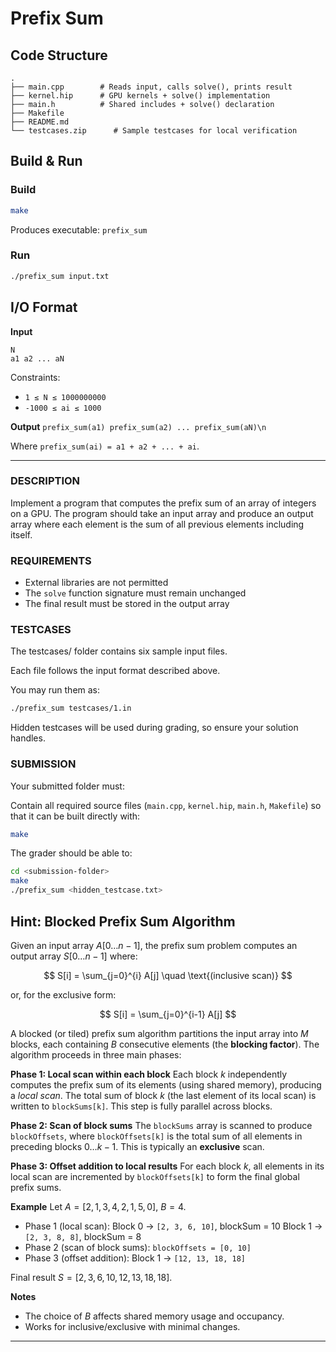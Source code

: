 # Prefix Sum

## Code Structure

```
.
├── main.cpp        # Reads input, calls solve(), prints result
├── kernel.hip      # GPU kernels + solve() implementation
├── main.h          # Shared includes + solve() declaration
├── Makefile   
├── README.md
└── testcases.zip      # Sample testcases for local verification
```

## Build & Run

### Build

```bash
make
```

Produces executable: `prefix_sum`

### Run

```bash
./prefix_sum input.txt
```

## I/O Format 

**Input**

```
N
a1 a2 ... aN
```

Constraints:

* `1 ≤ N ≤ 1000000000`
* `-1000 ≤ ai ≤ 1000`

**Output**
`prefix_sum(a1) prefix_sum(a2) ... prefix_sum(aN)\n`

Where `prefix_sum(ai) = a1 + a2 + ... + ai`.

---

### DESCRIPTION

Implement a program that computes the prefix sum of an array of integers on a GPU. The program should take an input array and produce an output array where each element is the sum of all previous elements including itself.

### REQUIREMENTS

* External libraries are not permitted
* The `solve` function signature must remain unchanged
* The final result must be stored in the output array

### TESTCASES
The testcases/ folder contains six sample input files.

Each file follows the input format described above.

You may run them as:

```bash
./prefix_sum testcases/1.in
```

Hidden testcases will be used during grading, so ensure your solution handles.

### SUBMISSION

Your submitted folder must:

Contain all required source files (`main.cpp`, `kernel.hip`, `main.h`, `Makefile`) so that it can be built directly with:

```bash
make
```

The grader should be able to:

```bash
cd <submission-folder>
make
./prefix_sum <hidden_testcase.txt>
```

## Hint: Blocked Prefix Sum Algorithm

Given an input array $A[0 \dots n-1]$, the prefix sum problem computes an output array $S[0 \dots n-1]$ where:

$$
S[i] = \sum_{j=0}^{i} A[j] \quad \text{(inclusive scan)}
$$

or, for the exclusive form:

$$
S[i] = \sum_{j=0}^{i-1} A[j]
$$

A blocked (or tiled) prefix sum algorithm partitions the input array into $M$ blocks, each containing $B$ consecutive elements (the **blocking factor**). The algorithm proceeds in three main phases:

**Phase 1: Local scan within each block**
Each block $k$ independently computes the prefix sum of its elements (using shared memory), producing a *local scan*. The total sum of block $k$ (the last element of its local scan) is written to `blockSums[k]`. This step is fully parallel across blocks.

**Phase 2: Scan of block sums**
The `blockSums` array is scanned to produce `blockOffsets`, where `blockOffsets[k]` is the total sum of all elements in preceding blocks $0 \dots k-1$. This is typically an **exclusive** scan.

**Phase 3: Offset addition to local results**
For each block $k$, all elements in its local scan are incremented by `blockOffsets[k]` to form the final global prefix sums.

**Example**
Let $A = [2, 1, 3, 4, 2, 1, 5, 0]$, $B = 4$.

* Phase 1 (local scan):
  Block 0 → `[2, 3, 6, 10]`, blockSum = 10
  Block 1 → `[2, 3, 8, 8]`, blockSum = 8
* Phase 2 (scan of block sums): `blockOffsets = [0, 10]`
* Phase 3 (offset addition): Block 1 → `[12, 13, 18, 18]`

Final result $S = [2, 3, 6, 10, 12, 13, 18, 18]$.

**Notes**

* The choice of $B$ affects shared memory usage and occupancy.
* Works for inclusive/exclusive with minimal changes.

---


